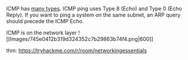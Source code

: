 
ICMP has [many types](https://www.iana.org/assignments/icmp-parameters/icmp-parameters.xhtml). ICMP ping uses Type 8 (Echo) and Type 0 (Echo Reply).
If you want to ping a system on the same subnet, an ARP query should precede the ICMP Echo.

ICMP is on the network layer
![[Images/745e0412b319d324352c7b29863b74f4.png|600]]

thm: https://tryhackme.com/r/room/networkingessentials

